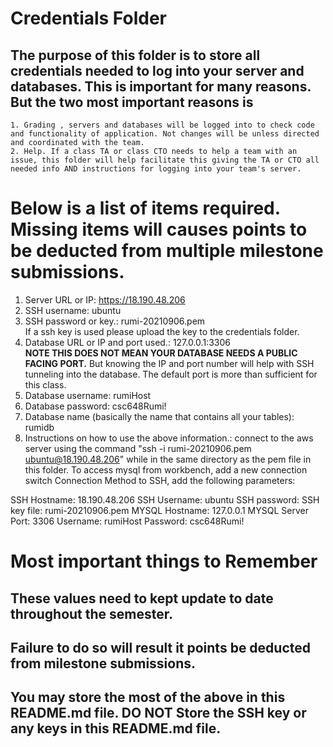 # Credentials Folder

## The purpose of this folder is to store all credentials needed to log into your server and databases. This is important for many reasons. But the two most important reasons is
    1. Grading , servers and databases will be logged into to check code and functionality of application. Not changes will be unless directed and coordinated with the team.
    2. Help. If a class TA or class CTO needs to help a team with an issue, this folder will help facilitate this giving the TA or CTO all needed info AND instructions for logging into your team's server. 


# Below is a list of items required. Missing items will causes points to be deducted from multiple milestone submissions.

1. Server URL or IP: https://18.190.48.206
2. SSH username: ubuntu
3. SSH password or key.: rumi-20210906.pem
    <br> If a ssh key is used please upload the key to the credentials folder.
4. Database URL or IP and port used.: 127.0.0.1:3306
    <br><strong> NOTE THIS DOES NOT MEAN YOUR DATABASE NEEDS A PUBLIC FACING PORT.</strong> But knowing the IP and port number will help with SSH tunneling into the database. The default port is more than sufficient for this class.
5. Database username: rumiHost
6. Database password: csc648Rumi!
7. Database name (basically the name that contains all your tables): rumidb
8. Instructions on how to use the above information.: connect to the aws server using the command "ssh -i rumi-20210906.pem ubuntu@18.190.48.206" while in the same directory as the pem file in this folder. To access mysql from workbench, add a new connection switch Connection Method to SSH, add the following parameters:

SSH Hostname: 18.190.48.206
SSH Username: ubuntu
SSH password:
SSH key file: rumi-20210906.pem
MYSQL Hostname: 127.0.0.1
MYSQL Server Port: 3306
Username: rumiHost
Password: csc648Rumi!

# Most important things to Remember
## These values need to kept update to date throughout the semester. <br>
## <strong>Failure to do so will result it points be deducted from milestone submissions.</strong><br>
## You may store the most of the above in this README.md file. DO NOT Store the SSH key or any keys in this README.md file.
